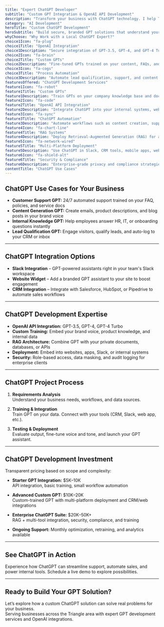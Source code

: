 ```yaml
---
title: "Expert ChatGPT Developer"
subtitle: "Custom GPT Integration & OpenAI API Development"
description: "Transform your business with ChatGPT technology. I help Triangle area companies leverage OpenAI's tools through custom GPTs, secure integrations, and intelligent automation."
category: "AI Development"
heroTitle: "Custom ChatGPT Development"
heroSubtitle: "Build secure, branded GPT solutions that understand your business."
whyChoose: "Why Work with a Local ChatGPT Expert?"
choice1Icon: "fa-plug"
choice1Title: "OpenAI Integration"
choice1Description: "Secure integration of GPT-3.5, GPT-4, and GPT-4 Turbo into your workflows and apps."
choice2Icon: "fa-brain"
choice2Title: "Custom GPTs"
choice2Description: "Fine-tuned GPTs trained on your content, FAQs, and business data."
choice3Icon: "fa-cogs"
choice3Title: "Process Automation"
choice3Description: "Automate lead qualification, support, and content generation with GPT-based tools."
featuresOffered: "ChatGPT Development Services"
feature1Icon: "fa-robot"
feature1Title: "Custom GPTs"
feature1Description: "Train GPTs on your company knowledge base and documentation to provide branded, intelligent responses."
feature2Icon: "fa-code"
feature2Title: "OpenAI API Integration"
feature2Description: "Integrate ChatGPT into your internal systems, websites, apps, or third-party tools."
feature3Icon: "fa-sync"
feature3Title: "ChatGPT Automation"
feature3Description: "Automate workflows such as content creation, support, and internal Q&A systems using ChatGPT."
feature4Icon: "fa-chart-line"
feature4Title: "RAG Systems"
feature4Description: "Deploy Retrieval-Augmented Generation (RAG) for access to your real-time or private datasets."
feature5Icon: "fa-network-wired"
feature5Title: "Multi-Platform Deployment"
feature5Description: "Use ChatGPT in Slack, CRM tools, mobile apps, websites, or internal portals."
feature6Icon: "fa-shield-alt"
feature6Title: "Security & Compliance"
feature6Description: "Enterprise-grade privacy and compliance strategies for safe GPT deployments."
contentTitle: "ChatGPT Use Cases"
---
```


## ChatGPT Use Cases for Your Business

- **Customer Support GPT:** 24/7 automated support trained on your FAQ, policies, and service docs  
- **Content Generation GPT:** Create emails, product descriptions, and blog posts in your brand voice  
- **Internal Knowledge GPT:** Help employees answer HR, IT, or onboarding questions instantly  
- **Lead Qualification GPT:** Engage visitors, qualify leads, and auto-log to your CRM or inbox  

---

## ChatGPT Integration Options

- **Slack Integration** – GPT-powered assistants right in your team's Slack workspace  
- **Website Widget** – Add a branded GPT assistant to your site to boost engagement  
- **CRM Integration** – Integrate with Salesforce, HubSpot, or Pipedrive to automate sales workflows  

---

## ChatGPT Development Expertise

- **OpenAI API Integration:** GPT-3.5, GPT-4, GPT-4 Turbo  
- **Custom Training:** Embed your brand voice, product knowledge, and internal data  
- **RAG Architecture:** Combine GPT with your private documents, databases, or APIs  
- **Deployment:** Embed into websites, apps, Slack, or internal systems  
- **Security:** Role-based access, data masking, and audit logging for enterprise clients  

---

## ChatGPT Project Process

1. **Requirements Analysis**  
   Understand your business needs, workflows, and data sources.

2. **Training & Integration**  
   Train GPT on your data. Connect with your tools (CRM, Slack, web app, etc.).

3. **Testing & Deployment**  
   Evaluate output, fine-tune voice and tone, and launch your GPT assistant.

---

## ChatGPT Development Investment

Transparent pricing based on scope and complexity:

- **Starter GPT Integration:** $5K–10K  
  API integration, basic training, small workflow automation

- **Advanced Custom GPT:** $10K–20K  
  Custom-trained GPT with multi-platform deployment and CRM/web integrations

- **Enterprise ChatGPT Suite:** $20K–50K+  
  RAG + multi-tool integration, security, compliance, and training

- **Ongoing Support:** Monthly optimization, retraining, and analytics available

---

## See ChatGPT in Action

Experience how ChatGPT can streamline support, automate sales, and power internal tools. Schedule a live demo to explore possibilities.

---

## Ready to Build Your GPT Solution?

Let’s explore how a custom ChatGPT solution can solve real problems for your business.  
Serving businesses across the Triangle area with expert GPT development services and OpenAI integrations.
